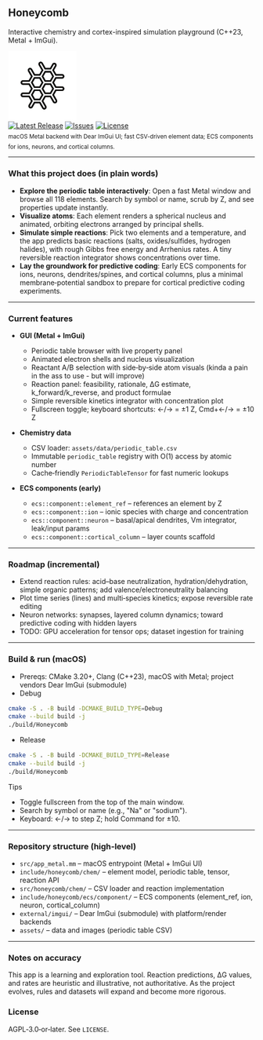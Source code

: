 ## Honeycomb
Interactive chemistry and cortex-inspired simulation playground (C++23, Metal + ImGui).

<p align="left">
  <img src="/assets/images/logo.png" alt="Honeycomb Logo" width="140"/>
  <br/>
  <a href="https://github.com/tshimegamolefe-is/Honeycomb/releases"><img src="https://img.shields.io/github/v/release/tshimegamolefe-is/Honeycomb?color=brightgreen" alt="Latest Release"/></a>
  <a href="https://github.com/tshimegamolefe-is/Honeycomb/issues"><img src="https://img.shields.io/github/issues/tshimegamolefe-is/Honeycomb" alt="Issues"/></a>
  <a href="https://github.com/tshimegamolefe-is/Honeycomb/blob/main/LICENSE"><img src="https://img.shields.io/github/license/tshimegamolefe-is/Honeycomb" alt="License"/></a>
  <br/>
  <sub>macOS Metal backend with Dear ImGui UI; fast CSV-driven element data; ECS components for ions, neurons, and cortical columns.</sub>
</p>

---

### What this project does (in plain words)
- **Explore the periodic table interactively**: Open a fast Metal window and browse all 118 elements. Search by symbol or name, scrub by Z, and see properties update instantly.
- **Visualize atoms**: Each element renders a spherical nucleus and animated, orbiting electrons arranged by principal shells.
- **Simulate simple reactions**: Pick two elements and a temperature, and the app predicts basic reactions (salts, oxides/sulfides, hydrogen halides), with rough Gibbs free energy and Arrhenius rates. A tiny reversible reaction integrator shows concentrations over time.
- **Lay the groundwork for predictive coding**: Early ECS components for ions, neurons, dendrites/spines, and cortical columns, plus a minimal membrane‑potential sandbox to prepare for cortical predictive coding experiments.

---

### Current features
- **GUI (Metal + ImGui)**
  - Periodic table browser with live property panel
  - Animated electron shells and nucleus visualization
  - Reactant A/B selection with side‑by‑side atom visuals (kinda a pain in the ass to use - but will improve)
  - Reaction panel: feasibility, rationale, ΔG estimate, k_forward/k_reverse, and product formulae
  - Simple reversible kinetics integrator with concentration plot
  - Fullscreen toggle; keyboard shortcuts: ←/→ = ±1 Z, Cmd+←/→ = ±10 Z

- **Chemistry data**
  - CSV loader: `assets/data/periodic_table.csv`
  - Immutable `periodic_table` registry with O(1) access by atomic number
  - Cache‑friendly `PeriodicTableTensor` for fast numeric lookups

- **ECS components (early)**
  - `ecs::component::element_ref` – references an element by Z
  - `ecs::component::ion` – ionic species with charge and concentration
  - `ecs::component::neuron` – basal/apical dendrites, Vm integrator, leak/input params
  - `ecs::component::cortical_column` – layer counts scaffold

---

### Roadmap (incremental)
- Extend reaction rules: acid–base neutralization, hydration/dehydration, simple organic patterns; add valence/electroneutrality balancing
- Plot time series (lines) and multi‑species kinetics; expose reversible rate editing
- Neuron networks: synapses, layered column dynamics; toward predictive coding with hidden layers
- TODO: GPU acceleration for tensor ops; dataset ingestion for training

---

### Build & run (macOS)
- Prereqs: CMake 3.20+, Clang (C++23), macOS with Metal; project vendors Dear ImGui (submodule)
- Debug
```bash
cmake -S . -B build -DCMAKE_BUILD_TYPE=Debug
cmake --build build -j
./build/Honeycomb
```
- Release
```bash
cmake -S . -B build -DCMAKE_BUILD_TYPE=Release
cmake --build build -j
./build/Honeycomb
```

Tips
- Toggle fullscreen from the top of the main window.
- Search by symbol or name (e.g., "Na" or "sodium").
- Keyboard: ←/→ to step Z; hold Command for ±10.

---

### Repository structure (high‑level)
- `src/app_metal.mm` – macOS entrypoint (Metal + ImGui UI)
- `include/honeycomb/chem/` – element model, periodic table, tensor, reaction API
- `src/honeycomb/chem/` – CSV loader and reaction implementation
- `include/honeycomb/ecs/component/` – ECS components (element_ref, ion, neuron, cortical_column)
- `external/imgui/` – Dear ImGui (submodule) with platform/render backends
- `assets/` – data and images (periodic table CSV)

---

### Notes on accuracy
This app is a learning and exploration tool. Reaction predictions, ΔG values, and rates are heuristic and illustrative, not authoritative. As the project evolves, rules and datasets will expand and become more rigorous.

### License
AGPL‑3.0‑or‑later. See `LICENSE`.
